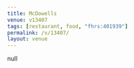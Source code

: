 ```yaml
---
title: McDowells
venue: v13407
tags: [restaurant, food, "fhrs:401939"]
permalink: /v/13407/
layout: venue
---
```

null